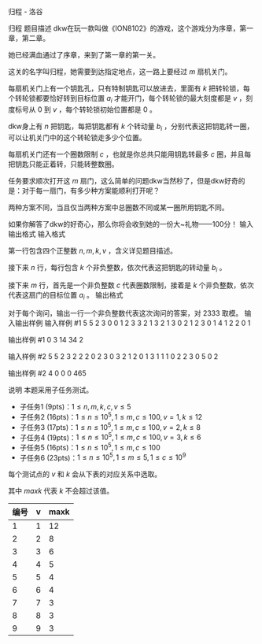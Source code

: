 



归程 - 洛谷














归程
题目描述
dkw在玩一款叫做《ION8102》的游戏，这个游戏分为序章，第一章，第二章。

她已经满血通过了序章，来到了第一章的第一关。

这关的名字叫归程，她需要到达指定地点，这一路上要经过 $m$ 扇机关门。

每扇机关门上有一个钥匙孔，只有特制钥匙可以放进去，里面有 $k$ 把转轮锁，每个转轮锁都要恰好转到目标位置 $a_i$ 才能开门，每个转轮锁的最大刻度都是 $v$ ，刻度标号从 $0$ 到 $v$ ，每个转轮锁初始位置都是 $0$ 。

dkw身上有 $n$ 把钥匙，每把钥匙都有 $k$ 个转动量 $b_i$ ，分别代表这把钥匙转一圈，可以让机关门中的这个转轮锁走多少个位置。

每扇机关门还有一个圈数限制 $c$ ，也就是你总共只能用钥匙转最多 $c$ 圈，并且每把钥匙只能正着转，只能转整数圈。

任务要求顺次打开这 $m$ 扇门，这么简单的问题dkw当然秒了，但是dkw好奇的是：对于每一扇门，有多少种方案能顺利打开呢？

两种方案不同，当且仅当两种方案中总圈数不同或某一圈所用钥匙不同。

如果你解答了dkw的好奇心，那么你将会收到她的一份大~礼物——100分！
输入输出格式
输入格式

第一行包含四个正整数 $n,m,k,v$ ，含义详见题目描述。

接下来 $n$ 行，每行包含 $k$ 个非负整数，依次代表这把钥匙的转动量 $b_i$ 。

接下来 $m$ 行，首先是一个非负整数 $c$ 代表圈数限制，接着是 $k$ 个非负整数，依次代表这扇门的目标位置 $a_i$ 。
输出格式

对于每个询问，输出一行一个非负整数代表这次询问的答案，对 $2333$ 取模。
输入输出样例
输入样例 #1
5 5 2 3
0 0 
1 2 
3 3 
2 1 
3 2 
1 3 0 
2 1 2 
3 0 1 
4 1 2 
2 0 1 

输出样例 #1
0
3
14
34
2

输入样例 #2
5 5 2 3
2 2 
2 0 
2 3 
0 3 
2 1 
2 0 1 
3 1 1 
1 0 2 
2 3 0 
5 0 2 

输出样例 #2
4
0
0
0
465

说明
本题采用子任务测试。

- 子任务1 (9pts)：$1\le n,m,k,c,v\le 5$
- 子任务2 (16pts)：$1\le n\le 10^5,1\le m,c\le 100,v=1,k\le 12$
- 子任务3 (17pts)：$1\le n\le 10^5,1\le m,c\le 100,v=2,k\le 8$
- 子任务4 (19pts)：$1\le n\le 10^5,1\le m,c\le 100,v=3,k\le 6$
- 子任务5 (16pts)：$1\le n\le 10^5,1\le m,c\le 100$
- 子任务6 (23pts)：$1\le n\le 10^5,1\le m\le 5,1\le c\le 10^9$

每个测试点的 $v$ 和 $k$ 会从下表的对应关系中选取。

其中 $maxk$ 代表 $k$ 不会超过该值。

| 编号 | v    | maxk |
| ---- | ---- | ---- |
| 1    | 1    | 12   |
| 2    | 2    | 8    |
| 3    | 3    | 6    |
| 4    | 4    | 5    |
| 5    | 5    | 4    |
| 6    | 6    | 4    |
| 7    | 7    | 3    |
| 8    | 8    | 3    |
| 9    | 9    | 3    |






